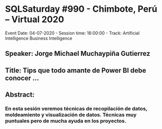# SQLSaturday #990 - Chimbote, Perú – Virtual 2020
Event Date: 04-07-2020 - Session time: 16:00:00 - Track: Artificial Intelligence  Business Intelligence
## Speaker: Jorge Michael Muchaypiña Gutierrez
## Title: Tips que todo amante de Power BI debe conocer ...
## Abstract:
### En esta sesión veremos técnicas de recopilación de datos, moldeamiento y visualización de datos. Técnicas muy puntuales pero de mucha ayuda en los proyectos.
